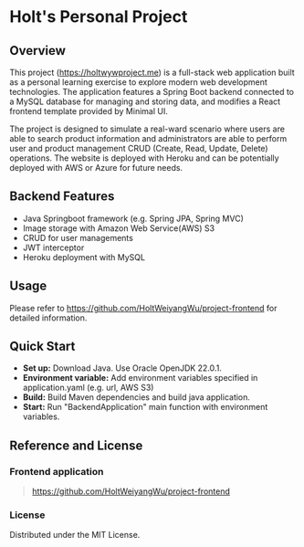 # Holt's Personal Project

## Overview

This project (https://holtwywproject.me) is a full-stack web application built as a personal learning exercise to explore modern web development technologies. The application features a Spring Boot backend connected to a MySQL database for managing and storing data, and modifies a React frontend template provided by Minimal UI.

The project is designed to simulate a real-ward scenario where users are able to search product information and administrators are able to perform user and product management CRUD (Create, Read, Update, Delete) operations. The website is deployed with Heroku and can be potentially deployed with AWS or Azure for future needs.

## Backend Features
- Java Springboot framework (e.g. Spring JPA, Spring MVC)
- Image storage with Amazon Web Service(AWS) S3
- CRUD for user managements
- JWT interceptor
- Heroku deployment with MySQL

## Usage

Please refer to https://github.com/HoltWeiyangWu/project-frontend for detailed information.

## Quick Start

- **Set up:** Download Java. Use Oracle OpenJDK 22.0.1.
- **Environment variable:** Add environment variables specified  in application.yaml (e.g. url, AWS S3)
- **Build:** Build Maven dependencies and build java application.
- **Start:** Run "BackendApplication" main function with environment variables.


## Reference and License
### Frontend application

> https://github.com/HoltWeiyangWu/project-frontend

### License
Distributed under the MIT License.
